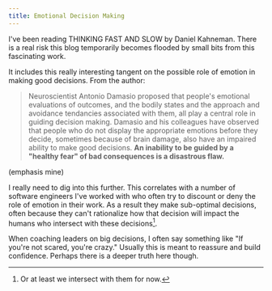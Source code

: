 ```yaml
---
title: Emotional Decision Making
---
```


I've been reading THINKING FAST AND SLOW by Daniel Kahneman. There is a real risk this blog temporarily becomes flooded by small bits from this fascinating work. 

It includes this really interesting tangent on the possible role of emotion in making good decisions. From the author:

> Neuroscientist Antonio Damasio proposed that people's emotional evaluations of outcomes, and the bodily states and the approach and avoidance tendancies associated with them, all play a central role in guiding decision making. Damasio and his colleagues have observed that people who do not display the appropriate emotions before they decide, sometimes because of brain damage, also have an impaired ability to make good decisions. **An inability to be guided by a "healthy fear" of bad consequences is a disastrous flaw.**

(emphasis mine)

I really need to dig into this further. This correlates with a number of software engineers I've worked with who often try to discount or deny the role of emotion in their work. As a result they make sub-optimal decisions, often because they can't rationalize how that decision will impact the humans who intersect with these decisions[^1].

When coaching leaders on big decisions, I often say something like "If you're not scared, you're crazy." Usually this is meant to reassure and build confidence. Perhaps there is a deeper truth here though.

[^1]: Or at least we intersect with them for now.